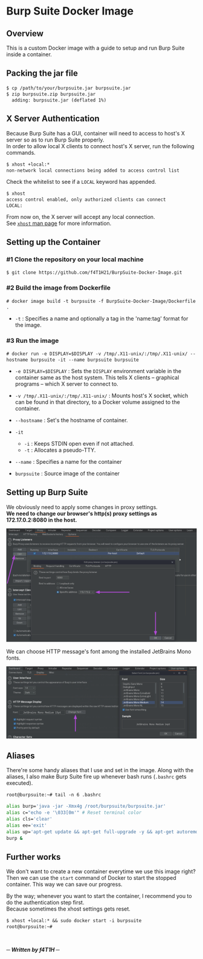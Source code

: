 # Burp Suite Docker Image
## Overview
This is a custom Docker image with a guide to setup and run Burp Suite inside a container. 

## Packing the jar file
```console
$ cp /path/to/your/burpsuite.jar burpsuite.jar
$ zip burpsuite.zip burpsuite.jar 
  adding: burpsuite.jar (deflated 1%)
```
## X Server Authentication
Because Burp Suite has a GUI, container will need to access to host's X server so as to run Burp Suite properly.<br/>
In order to allow local X clients to connect host's X server, run the following commands.

```console
$ xhost +local:*
non-network local connections being added to access control list
```

Check the whitelist to see if a `LOCAL` keyword has appended.

```console
$ xhost
access control enabled, only authorized clients can connect
LOCAL:
```

From now on, the X server will accept any local connection.<br/>
See [`xhost` man page](https://linux.die.net/man/1/xhost) for more information.

## Setting up the Container
### #1 Clone the repository on your local machine
```console
$ git clone https://github.com/f4T1H21/BurpSuite-Docker-Image.git
```

### #2 Build the image from Dockerfile

```console
# docker image build -t burpsuite -f BurpSuite-Docker-Image/Dockerfile .
```

- `-t` : Specifies a name and optionally a tag in the 'name:tag' format for the image.

### #3 Run the image
```console
# docker run -e DISPLAY=$DISPLAY -v /tmp/.X11-unix/:/tmp/.X11-unix/ --hostname burpsuite -it --name burpsuite burpsuite
```
- `-e DISPLAY=$DISPLAY` : Sets the `DISPLAY` environment variable in the container same as the host system. This tells X clients – graphical programs – which X server to connect to.

- `-v /tmp/.X11-unix/:/tmp/.X11-unix/` : Mounts host's X socket, which can be found in that directory, to a Docker volume assigned to the container.

- `--hostname` : Set's the hostname of container.

- `-it`
    - `-i` : Keeps STDIN open even if not attached.
    - `-t` : Allocates a pseudo-TTY.

- `--name` : Specifies a name for the container

- `burpsuite` : Source image of the container

## Setting up Burp Suite
We obviously need to apply some changes in proxy settings.<br/>
__We need to change our browser's http(s) proxy settings as 172.17.0.2:8080 in the host.__

![proxy](img/proxy.png)

We can choose HTTP message's font among the installed JetBrains Mono fonts.

![fonts](img/fonts.png)

## Aliases
There're some handy aliases that I use and set in the image.
Along with the aliases, I also make Burp Suite fire up whenever bash runs (`.bashrc` gets executed). 
```console
root@burpsuite:~# tail -n 6 .bashrc 
```
```bash
alias burp='java -jar -Xmx4g /root/burpsuite/burpsuite.jar'
alias c="echo -e '\033[0m'" # Reset terminal color
alias cls='clear'
alias ee='exit'
alias up='apt-get update && apt-get full-upgrade -y && apt-get autoremove -y && apt-get autoclean && apt-get clean'
burp &
```

## Further works
We don't want to create a new container everytime we use this image right?<br/>
Then we can use the `start` command of Docker to start the stopped container. This way we can save our progress.

By the way; whenever you want to start the container, I recommend you to do the authentication step first.<br/>
Because sometimes the xhost settings gets reset.

```console
$ xhost +local:* && sudo docker start -i burpsuite
root@burpsuite:~#
```
<br/>

___─ Written by f4T1H ─___
